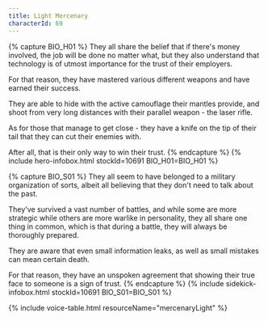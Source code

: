 ```yaml
---
title: Light Mercenary
characterId: 69
---
```


{% capture BIO_H01 %}
They all share the belief that if there's money involved, the job will be done no matter what, but they also understand that technology is of utmost importance for the trust of their employers.

For that reason, they have mastered various different weapons and have earned their success. 

They are able to hide with the active camouflage their mantles provide, and shoot from very long distances with their parallel weapon - the laser rifle. 

As for those that manage to get close - they have a knife on the tip of their tail that they can cut their enemies with.

After all, that is their only way to win their trust.
{% endcapture %}
{% include hero-infobox.html stockId=10691 BIO_H01=BIO_H01 %}

{% capture BIO_S01 %}
They all seem to have belonged to a military organization of sorts, albeit all believing that they don't need to talk about the past. 

They've survived a vast number of battles, and while some are more strategic while others are more warlike in personality, they all share one thing in common, which is that during a battle, they will always be thoroughly prepared. 

They are aware that even small information leaks, as well as small mistakes can mean certain death. 

For that reason, they have an unspoken agreement that showing their true face to someone is a sign of trust.
{% endcapture %}
{% include sidekick-infobox.html stockId=10691 BIO_S01=BIO_S01 %}

{% include voice-table.html resourceName="mercenaryLight"
%}
